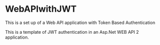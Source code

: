 # WebAPIwithJWT
This is a set up of a Web API application with Token Based Authentication

This is a template of JWT authentication in an Asp.Net WEB API 2 application.
